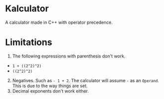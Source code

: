 # Kalculator
A calculator made in C++ with operator precedence.

# Limitations
1. The following expressions with parenthesis don't work.
  - `1 + ((2^2)^2)`
  - `((2^2)^2)`
2. Negatives. Such as `- 1 + 2`. The calculator will assume `-` as an `Operand`. This is due to the way things are set.
3. Decimal exponents don't work either.
